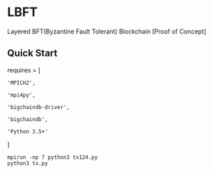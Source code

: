 # LBFT

Layered BFT(Byzantine Fault Tolerant) Blockchain [Proof of Concept]

## Quick Start
requires = [

    'MPICH2',
    
    'mpi4py',
    
    'bigchaindb-driver',
    
    'bigchaindb',
    
    'Python 3.5+'
    
]


```
mpirun -np 7 python3 tx124.py
python3 tx.py
```


